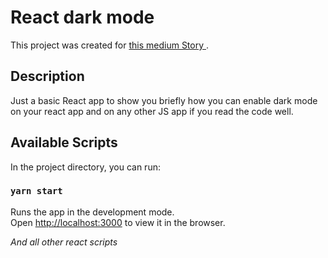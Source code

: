 # React dark mode

This project was created  for [this medium Story ](https://mty-tidjani.medium.com/react-dark-mode-switch-with-css-and-javascript-2d3f2c4fe676).


## Description

Just a basic React app to show you briefly how you can enable dark mode on your react app and on any other JS app if you read the code well.

## Available Scripts

In the project directory, you can run:

### `yarn start`

Runs the app in the development mode.\
Open [http://localhost:3000](http://localhost:3000) to view it in the browser.

*And all other react scripts*